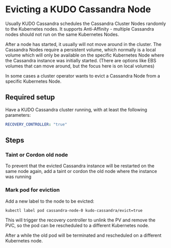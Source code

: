# Evicting a KUDO Cassandra Node

Usually KUDO Cassandra schedules the Cassandra Cluster Nodes randomly to the Kubernetes nodes. It supports
Anti-Affinity - multiple Cassandra nodes should not run on the same Kubernetes Nodes.

After a node has started, it usually will not move around in the cluster. The Cassandra Nodes require a persistent
volume, which normally is a local volume which will only be available on the specific Kubernetes Node where the 
Cassandra instance was initially started. (There are options like EBS volumes that can move around, but the focus here 
is on local volumes)

In some cases a cluster operator wants to evict a Cassandra Node from a specific Kubernetes Node.

## Required setup

Have a KUDO Cassandra cluster running, with at least the following parameters:

```yaml
RECOVERY_CONTROLLER: "true"
```

## Steps

### Taint or Cordon old node
To prevent that the evicted Cassandra instance will be restarted on the same node again, add a taint or cordon the
old node where the instance was running

### Mark pod for eviction
Add a new label to the node to be evicted:

```bash
kubectl label pod cassandra-node-0 kudo-cassandra/evict=true
```

This will trigger the recovery controller to unlink the PV and remove the PVC, so the pod can be rescheduled to a different
Kubernetes node.

After a while the old pod will be terminated and rescheduled on a different Kubernetes node.